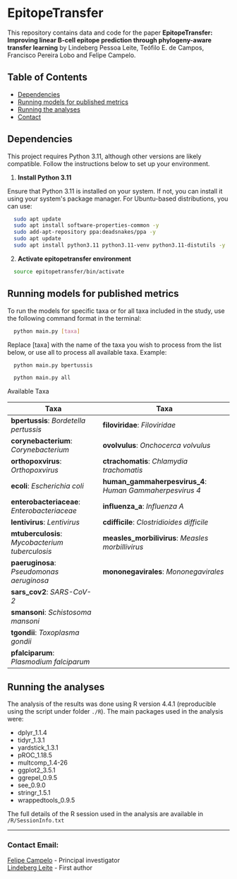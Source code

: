 # EpitopeTransfer

This repository contains data and code for the paper **EpitopeTransfer:
Improving linear B-cell epitope prediction through phylogeny-aware
transfer learning** by Lindeberg Pessoa Leite, Teófilo E. de Campos,
Francisco Pereira Lobo and Felipe Campelo.

## Table of Contents

-   [Dependencies](#Dependencies)
-   [Running models for published metrics](#Running-models-for-published-metrics)
-   [Running the analyses](#Running-the-analyses)
-   [Contact](#contact)

## Dependencies 

This project requires Python 3.11, although other versions are likely
compatible. Follow the instructions below to set up your environment.

1.  **Install Python 3.11**

Ensure that Python 3.11 is installed on your system. If not, you can install it using your system's package manager. For Ubuntu-based distributions, you can use:

``` bash
  sudo apt update
  sudo apt install software-properties-common -y
  sudo add-apt-repository ppa:deadsnakes/ppa -y
  sudo apt update
  sudo apt install python3.11 python3.11-venv python3.11-distutils -y
```

2.  **Activate epitopetransfer environment**

``` bash
  source epitopetransfer/bin/activate
```

## Running models for published metrics

To run the models for specific taxa or for all taxa included in the
study, use the following command format in the terminal:

``` bash
  python main.py [taxa]
```

Replace [taxa] with the name of the taxa you wish to process from the list below, or use all to process all available taxa. Example:

``` bash
  python main.py bpertussis
```
``` bash
  python main.py all
```

Available Taxa

| **Taxa**                                        | **Taxa**                                                 |
|-----------------------------------|-------------------------------------|
| **bpertussis**: *Bordetella pertussis*          | **filoviridae**: *Filoviridae*                           |
| **corynebacterium**: *Corynebacterium*          | **ovolvulus**: *Onchocerca volvulus*                     |
| **orthopoxvirus**: *Orthopoxvirus*              | **ctrachomatis**: *Chlamydia trachomatis*                |
| **ecoli**: *Escherichia coli*                   | **human_gammaherpesvirus_4**: *Human Gammaherpesvirus 4* |
| **enterobacteriaceae**: *Enterobacteriaceae*    | **influenza_a**: *Influenza A*                           |
| **lentivirus**: *Lentivirus*                    | **cdifficile**: *Clostridioides difficile*               |
| **mtuberculosis**: *Mycobacterium tuberculosis* | **measles_morbilivirus**: *Measles morbillivirus*        |
| **paeruginosa**: *Pseudomonas aeruginosa*       | **mononegavirales**: *Mononegavirales*                   |
| **sars_cov2**: *SARS-CoV-2*                     |                                                          |
| **smansoni**: *Schistosoma mansoni*             |                                                          |
| **tgondii**: *Toxoplasma gondii*                |                                                          |
| **pfalciparum**: *Plasmodium falciparum*        |                                                          |


## Running the analyses

The analysis of the results was done using R version 4.4.1 (reproducible
using the script under folder `./R`). The main packages used in the
analysis were:

-   dplyr_1.1.4
-   tidyr_1.3.1
-   yardstick_1.3.1
-   pROC_1.18.5
-   multcomp_1.4-26
-   ggplot2_3.5.1
-   ggrepel_0.9.5
-   see_0.9.0
-   stringr_1.5.1
-   wrappedtools_0.9.5

The full details of the R session used in the analysis are available in `/R/SessionInfo.txt`

*****
### Contact Email:  
[Felipe Campelo](mailto:f.campelo@bristol.ac.uk) - Principal investigator  
[Lindeberg Leite](mailto:lindpessoa@gmail.com) - First author
